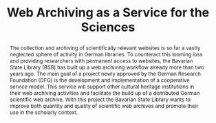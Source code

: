 ---
abstract: The collection and archiving of scientifically relevant websites is so far
  a vastly neglected sphere of activity in German libraries. To counteract this looming
  loss and providing researchers with permanent access to websites, the Bavarian State
  Library (BSB) has built up a web archiving workflow already more than two years
  ago. The main goal of a project newly approved by the German Research Foundation
  (DFG) is the development and implementation of a cooperative service model. This
  service will support other cultural heritage institutions in their web archiving
  activities and facilitate the build up of a distributed German scientific web archive.
  With this project the Bavarian State Library wants to improve both quantity and
  quality of scientific web archives and promote their use in the scholarly context.
creators:
- Kugler, Anna
- Beinert, Tobias
- Schoger, Astrid
date: null
document_url: https://services.phaidra.univie.ac.at/api/object/o:378095/download
grand_parent: iPRES
institutions: []
keywords:
- digital preservation
- web archiving
- web harvesting
- bavarian state library
- lisbon
landing_page_url: https://phaidra.univie.ac.at/o:378095
language: eng
layout: publication
license: CC BY-SA 2.0 AT
notes_url: null
parent: iPRES 2013
presentation_url: null
publication_type: paper
size: 241805
source_name: iPRES
title: Web Archiving as a Service for the Sciences
year: 2013
---